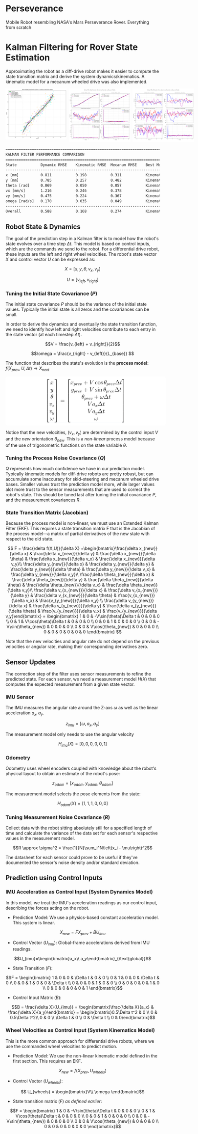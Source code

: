 # Perseverance
Mobile Robot resembling NASA's Mars Perseverance Rover. Everything from scratch

# Kalman Filtering for Rover State Estimation
Approximating the robot as a diff-drive robot makes it easier to compute the state transition matrix and derive the system dynamics/kinematics. A kinematic model for a mecanum wheeled drive was also implemented.

<div style="display: flex; justify-content: space-between; align-items: flex-start; gap: 8px;">
  <img src="plots/robot_trajectory_comparison.png" alt="Robot Trajectory Comparison" style="width: 100%; min-width: 200px;">
  <img src="plots/kalman_filter_states_comparison.png" alt="Kalman Filter States Comparison" style="width: 49%; min-width: 200px;">
  <img src="plots/kalman_filter_errors_comparison.png" alt="Kalman Filter Errors Comparison" style="width: 49%; min-width: 200px;">
</div>

```txt
===========================================================================
KALMAN FILTER PERFORMANCE COMPARISON
===========================================================================
State           Dynamic RMSE    Kinematic RMSE  Mecanum RMSE    Best Model
---------------------------------------------------------------------------
x [mm]          0.811           0.198           0.311           Kinematic
y [mm]          0.785           0.257           0.482           Kinematic
theta [rad]     0.069           0.050           0.057           Kinematic
vx [mm/s]       1.216           0.246           0.378           Kinematic
vy [mm/s]       0.475           0.224           0.367           Kinematic
omega [rad/s]   0.170           0.035           0.049           Kinematic
---------------------------------------------------------------------------
Overall         0.588           0.168           0.274           Kinematic
```

## Robot State & Dynamics
The goal of the prediction step in a Kalman filter is to model how the robot's state evolves over a time step $\Delta t$. This model is based on control inputs, which are the commands we send to the robot. For a differential drive robot, these inputs are the left and right wheel velocities. The robot's state vector $X$ and control vector $U$ can be expressed as:

$$X = \left[x, y, \theta, v_x, v_y\right]$$

$$U = \left[v_{left}, v_{right}\right]$$

### Tuning the Initial State Covariance $(P)$
The initial state covariance $P$ should be the variance of the initial state values. Typically the initial state is all zeros and the covariances can be small.

In order to derive the dynamics and eventually the state transition function, we need to identify how left and right velocities contribute to each entry in the state vector (at each timestep $\Delta t$).

$$V = \frac{v_{left} + v_{right}}{2}$$

$$\omega = \frac{v_{right} - v_{left}}{L_{base}} $$

The function that describes the state's evolution is the **process model:** $f\left(X_{prev}, U, \Delta t\right) \to X_{next}$

<!-- $$\begin{bmatrix}x \\ y \\ \theta \\ v_{x} \\ v_{y} \\ \omega \end{bmatrix} = \begin{bmatrix}x_{prev} + V \cos\theta_{prev} \Delta t \\ y_{prev} + V\sin\theta _{prev}\Delta t \\ \theta_{prev} + \omega \Delta t \\ V a_x \Delta t \\ V a_y \Delta t \\ \omega\end{bmatrix}$$ -->

<div style="display: flex; justify-content: center; align-items: center; width: 100%; background: white; padding: 10px; border-radius: 8px;">
  <img src="equations/process_model.svg" alt="Process Model Diagram" style="width: 50%;">
</div>

Notice that the new velocities, $(v_x, v_y)$ are determined by the control input $V$ and the *new* orientation $\theta_{new}$. This is a *non-linear* process model because of the use of trigonometric functions on the state variable $\theta$.

### Tuning the Process Noise Covariance $(Q)$
$Q$ represents how much confidence we have in our prediction model. Typically kinematic models for diff-drive robots are pretty robust, but can accumulate some inaccuracy for skid-steering and mecanum wheeled drive bases. Smaller values trust the prediction model more, while larger values alot more trust to the sensor measurements that are used to correct the robot's state. This should be tuned last after tuning the initial covariance $P$, and the measurement covariances $R$.

### State Transition Matrix (Jacobian)
Because the process model is non-linear, we must use an Extended Kalman Filter (EKF). This requires a state transition matrix F that is the Jacobian of the process model—a matrix of partial derivatives of the new state with respect to the old state.

$$
F = \frac{\delta f(X,U)}{\delta X} =\begin{bmatrix}\frac{\delta x_{new}}{\delta x} & \frac{\delta x_{new}}{\delta y} & \frac{\delta x_{new}}{\delta \theta} & \frac{\delta x_{new}}{\delta v_x} & \frac{\delta x_{new}}{\delta v_y}\\ \frac{\delta y_{new}}{\delta x} & \frac{\delta y_{new}}{\delta y} & \frac{\delta y_{new}}{\delta \theta} & \frac{\delta y_{new}}{\delta v_x} & \frac{\delta y_{new}}{\delta v_y}\\ \frac{\delta \theta_{new}}{\delta x} & \frac{\delta \theta_{new}}{\delta y} & \frac{\delta \theta_{new}}{\delta \theta} & \frac{\delta \theta_{new}}{\delta v_x} & \frac{\delta \theta_{new}}{\delta v_y}\\ \frac{\delta v_{x_{new}}}{\delta x} & \frac{\delta v_{x_{new}}}{\delta y} & \frac{\delta v_{x_{new}}}{\delta \theta} & \frac{v_{x_{new}}}{\delta v_x} & \frac{v_{y_{new}}}{\delta v_y} \\ \frac{\delta v_{y_{new}}}{\delta x} & \frac{\delta v_{y_{new}}}{\delta y} & \frac{\delta v_{y_{new}}}{\delta \theta} & \frac{v_{y_{new}}}{\delta v_x} & \frac{v_{y_{new}}}{\delta v_y}\end{bmatrix} = \begin{bmatrix} 1 & 0 & -V\sin(\theta)\Delta t & 0 & 0 & 0 \\ 0 & 1 & V\cos(\theta)\Delta t & 0 & 0 & 0 \\ 0 & 0 & 1 & 0 & 0 & 0 \\ 0 & 0 & -V\sin(\theta_{new}) & 0 & 0 & 0 \\ 0 & 0 & V\cos(\theta_{new}) & 0 & 0 & 0 \\ 0 & 0 & 0 & 0 & 0 & 0 \end{bmatrix}
$$

Note that the new velocities and angular rate do not depend on the previous velocities or angular rate, making their corresponding derivatives zero.

## Sensor Updates
The correction step of the filter uses sensor measurements to refine the predicted state. For each sensor, we need a measurement model $H(X)$ that computes the expected measurement from a given state vector.

### IMU Sensor
The IMU measures the angular rate around the Z-axs $\omega$ as well as the linear acceleration $a_x, a_y$.

$$z_{imu} = \left[\omega, a_x, a_y\right]$$

The measurement model only needs to use the angular velocity

$$H_{imu}(X) = \left[0, 0, 0, 0, 0, 1\right]$$

### Odometry
Odometry uses wheel encoders coupled with knowledge about the robot's physical layout to obtain an estimate of the robot's pose:

$$z_{odom} = \left[x_{odom}, y_{odom}, \theta_{odom}\right]$$

The measurement model selects the pose elements from the state:

$$H_{odom}(X) = \left[1, 1, 1, 0, 0, 0\right]$$

### Tuning Measurement Noise Covariance $(R)$
Collect data with the robot sitting absolutely still for a specified length of time and calculate the variance of the data set for each sensor's respective values in the measurement model.

$$R \approx \sigma^2 = \frac{1}{N}\sum_i^N\left(x_i - \mu\right)^2$$

The datasheet for each sensor could prove to be useful if they've documented the sensor's noise density and/or standard deviation.

## Prediction using Control Inputs

### IMU Acceleration as Control Input (System Dynamics Model)
In this model, we treat the IMU's acceleration readings as our control input, describing the forces acting on the robot.

- Prediction Model: We use a physics-based constant acceleration model. This system is linear.

$$X_{new}​=F X_{prev}​+B U_{imu​}$$

- Control Vector ($U_{imu​}$): Global-frame accelerations derived from IMU readings.

$$U_{imu​}=\begin{bmatrix}a_x\\ a_y\end{bmatrix}_{\text{global​}}$$

- State Transition ($F$):

$$F = \begin{bmatrix} 1 & 0 & 0 & \Delta t & 0 & 0 \\ 0 & 1 & 0 & 0 & \Delta t & 0 \\ 0 & 0 & 1 & 0 & 0 & \Delta t \\ 0 & 0 & 0 & 1 & 0 & 0 \\ 0 & 0 & 0 & 0 & 1 & 0 \\ 0 & 0 & 0 & 0 & 0 & 1 \end{bmatrix}$$

- Control Input Matrix ($B$):

$$B = \frac{\delta X}{U_{imu}} = \begin{bmatrix}\frac{\delta X}{a_x} & \frac{\delta X}{a_y}\end{bmatrix} = \begin{bmatrix}0.5\Delta t^2 & 0 \\ 0 & 0.5\Delta t^2\\ 0 & 0 \\ \Delta t & 0 \\ 0 & \Delta t \\ 0 & 0\end{bmatrix}$$

### Wheel Velocities as Control Input (System Kinematics Model)
This is the more common approach for differential drive robots, where we use the commanded wheel velocities to predict motion.

- Prediction Model: We use the non-linear kinematic model defined in the first section. This requires an EKF.

$$X_{new} = f(X_{prev}, U_{wheels})$$

- Control Vector ($U_{wheels}$):

$$ U_{wheels} = \begin{bmatrix}V\\ \omega \end{bmatrix}$$

- State transition matrix ($F$) *as defined earlier*:

$$F = \begin{bmatrix} 1 & 0 & -V\sin(\theta)\Delta t & 0 & 0 & 0 \\ 0 & 1 & V\cos(\theta)\Delta t & 0 & 0 & 0 \\ 0 & 0 & 1 & 0 & 0 & 0 \\ 0 & 0 & -V\sin(\theta_{new}) & 0 & 0 & 0 \\ 0 & 0 & V\cos(\theta_{new}) & 0 & 0 & 0 \\ 0 & 0 & 0 & 0 & 0 & 0 \end{bmatrix}$$

